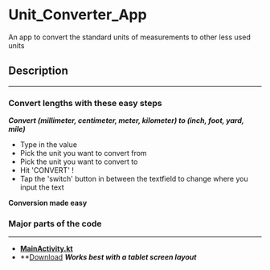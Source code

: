 # Unit_Converter_App
An app to convert the standard units of measurements to other less used units

## Description
---

### Convert lengths with these easy steps
***Convert (millimeter, centimeter, meter, kilometer) to (inch, foot, yard, mile)***
- Type in the value
- Pick the unit you want to convert from
- Pick the unit you want to convert to
- Hit 'CONVERT' !
- Tap the 'switch' button in between the textfield to change where you input the text

**Conversion made easy**

### Major parts of the code
---
- **[MainActivity.kt](https://github.com/Bamidele1234/Unit_Converter_App/blob/master/app/src/main/java/com/example/Unit_Converter_App/MainActivity.kt)**
- **[Download](https://github.com/Bamidele1234/Unit_Converter_App/raw/master/Main_App.apk)
***Works best with a tablet screen layout***
